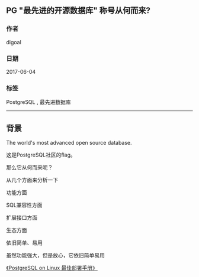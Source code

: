 ## PG "最先进的开源数据库" 称号从何而来?  
                                            
### 作者        
digoal        
         
### 日期        
2017-06-04        
               
### 标签        
PostgreSQL , 最先进数据库        
        
----        
           
## 背景    
The world's most advanced open source database.

这是PostgreSQL社区的flag。

那么它从何而来呢？


从几个方面来分析一下


功能方面


SQL兼容性方面


扩展接口方面


生态方面





依旧简单、易用

虽然功能强大，但是放心，它依旧简单易用

[《PostgreSQL on Linux 最佳部署手册》](../201611/20161121_01.md)  

  
